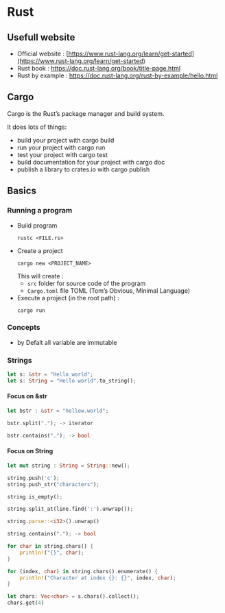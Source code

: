 # Rust 

## Usefull website 

 - Official website : [https://www.rust-lang.org/learn/get-started](https://www.rust-lang.org/learn/get-started)
 - Rust book : https://doc.rust-lang.org/book/title-page.html
 - Rust by example : https://doc.rust-lang.org/rust-by-example/hello.html

## Cargo

Cargo is the Rust’s package manager and build system.

It does lots of things:
- build your project with cargo build
- run your project with cargo run
- test your project with cargo test
- build documentation for your project with cargo doc
- publish a library to crates.io with cargo publish


## Basics

### Running a program
- Build program
    ```
    rustc <FILE.rs>
    ```
- Create a project
    ```
    cargo new <PROJECT_NAME>
    ```
    This will create :
    - `src` folder for source code of the program
    - `Cargo.toml` file TOML (Tom’s Obvious, Minimal Language)
- Execute a project (in the root path) :
    ```
    cargo run
    ```

### Concepts

- by Defalt all variable are immutable

### Strings

```rust
let s: &str = "Hello world";
let s: String = "Hello world".to_string();
```

#### Focus on &str

```rust
let bstr : &str = "hellow.world";

bstr.split("."); -> iterator

bstr.contains("."); -> bool
```

#### Focus on String
```rust
let mut string : String = String::new();

string.push('c');
string.push_str("characters");

string.is_empty();

string.split_at(line.find(':').unwrap());

string.parse::<i32>().unwrap()

string.contains("."); -> bool

for char in string.chars() {
    println!("{}", char);
}

for (index, char) in string.chars().enumerate() {
    println!("Character at index {}: {}", index, char);
}

let chars: Vec<char> = s.chars().collect();
chars.get(4)
```

